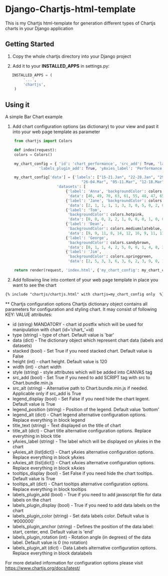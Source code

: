 # Django-Chartjs-html-template
This is my Chartjs html-template for generation different types of Chartjs charts in your Django application

## Getting Started
1. Copy the whole chartjs directory into your Django  project

2. Add it to your **INSTALLED_APPS** in settings.py:
```python
   INSTALLED_APPS = (
        '...',
        'chartjs',
    )
```

## Using it
A simple Bar Chart example

1. Add chart configuration options (as dictionary) to your view and past it into your web page template as parameter
```python
    from chartjs import Colors

    def index(request):
    colors = Colors()

    my_chart_config = { 'id': 'chart_performance', 'src_add': True, 'labels_plugin_rotation': -90,
               'labels_plugin_add': True, 'yAxies_label': 'Performance'}

    my_chart_config['data'] = {'labels': ["15-21.Jan", "22-28.Jan", "29-04.Feb", "05-11.Feb", "12-18.Feb", "19-25.Feb",
                                  "26-04.Mar", "05-11.Mar", "12-18.Mar", "19-25.Mar", "26-01.Apr", "02-08.Apr"],
                       'datasets': [
                           {'label': 'Anna', 'backgroundColor': colors.lightskyblue,
                            'data': [46, 49, 70, 63, 61, 55, 48, 47, 65, 95, 70, 97]},
                           {'label': 'Jane', 'backgroundColor': colors.slategray,
                            'data': [2, 1, 1, 1, 1, 3, 3, 0, 5, 0, 2, 0]},
                           {'label': 'Tom',
                            'backgroundColor': colors.hotpink,
                            'data': [0, 0, 0, 2, 2, 1, 0, 0, 0, 1, 0, 0]},
                           {'label': 'Dean',
                            'backgroundColor': colors.mediumslateblue,
                            'data': [9, 9, 11, 8, 14, 12, 16, 9, 11, 11, 17, 6]},
                           {'label': 'George',
                            'backgroundColor': colors.sandybrown,
                            'data': [0, 1, 1, 4, 2, 5, 0, 0, 1, 4, 8, 3]},
                           {'label': 'Jim',
                            'backgroundColor': colors.springgreen,
                            'data': [2, 5, 3, 3, 6, 3, 6, 2, 3, 9, 0, 1]}]}

    return render(request, 'index.html', {'my_chart_config': my_chart_config})
```
2. Add following line into content of your web page template in place you want to see the chart
```html
{% include "chartjs/chartjs.html" with chartjs=my_chart_config only  %}
```

** Chartjs configuration options
Chartjs dictionary object contains all parameters for configuration and styling chart. It may consist of
following KEY: VALUE attributes:
 * id (string) MANDATORY - chart id postfix which will be used for manipulation with chart (id='chart_'+id)
 * type (string) - type of chart. Default value is 'bar'
 * data (dict) - The dictionary object which represent chart data (labels and datasets)
 * stacked (bool) - Set True if you need stacked chart. Default value is False
 * height (int) - chart height. Default value is 120
 * width (int) - chart width
 * style (string) - style attributes which will be added into CANVAS tag
 * src_add (bool) - Set True if you need to add SCRIPT tag with src to Chart.bundle.min.js
 * src_alt (string) - Alternative path to Chart.bundle.min.js if needed. Applicable only  if src_add is True
 * legend_display (bool) - Set False if you need hide the chart legent. Default value is True
 * legend_position (string) - Position of the legend. Default value 'bottom'
 * legend_alt (dict) - Chart legend alternative configuration options. Replace everything in block legend
 * title_text (string) - Text displayed on the title of chart
 * title_alt (dict) - Chart title alternative configuration options. Replace everything in block title
 * yAxies_label (string) - The label which will be displayed on yAxies in the chart
 * yAxies_alt (list[dict]) - Chart yAxies alternative configuration options. Replace everything in block yAxies
 * xAxies_alt (list[dict]) - Chart xAxies alternative configuration options. Replace everything in block xAxies
 * tooltips_display (bool) - Set False if you need hide the chart tooltips. Default value is True
 * tooltips_alt (dict) - Chart tooltips alternative configuration options. Replace everything in block tooltips
 * labels_plugin_add (bool) - True if you need to add javascript file for data labels on the chart
 * labels_plugin_display (bool) - True if you need to add data labels on the chart
 * labels_plugin_color (string) - Set data labels color. Default value is '#000000'
 * labels_plugin_anchor (string) - Defines the position of the data label: start, center, end. Default value is 'end'
 * labels_plugin_rotation (int) - Rotation angle (in degrees) of the data label. Default value is 0 (no rotation)
 * labels_plugin_alt (dict) - Data Labels alternative configuration options. Replace everything in block datalabels

For more detailed information for configuration options please visit https://www.chartjs.org/docs/latest/
